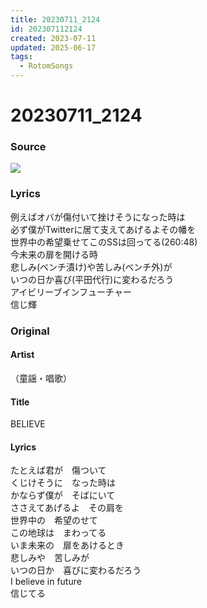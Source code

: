 ```yaml
---
title: 20230711_2124
id: 202307112124
created: 2023-07-11
updated: 2025-06-17
tags:
  - RotomSongs
---
```

# 20230711_2124

### Source

![](https://x.com/Starlystrongest/status/1678742073216778247)

### Lyrics

例えばオバが傷付いて挫けそうになった時は  
必ず僕がTwitterに居て支えてあげるよその幡を  
世界中の希望乗せてこのSSは回ってる(260:48)  
今未来の扉を開ける時  
悲しみ(ベンチ漬け)や苦しみ(ベンチ外)が  
いつの日か喜び(平田代行)に変わるだろう  
アイビリーブインフューチャー  
信じ輝  

### Original

#### Artist

（童謡・唱歌）

#### Title

BELIEVE

#### Lyrics

たとえば君が　傷ついて  
くじけそうに　なった時は  
かならず僕が　そばにいて  
ささえてあげるよ　その肩を  
世界中の　希望のせて  
この地球は　まわってる  
いま未来の　扉をあけるとき  
悲しみや　苦しみが  
いつの日か　喜びに変わるだろう  
I believe in future  
信じてる  



